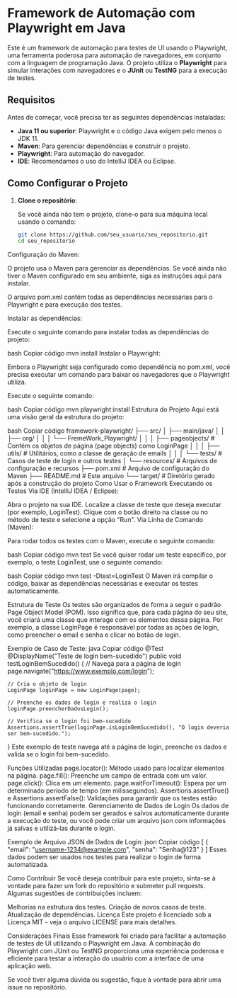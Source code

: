 # Framework de Automação com Playwright em Java

Este é um framework de automação para testes de UI usando o Playwright, uma ferramenta poderosa para automação de navegadores, em conjunto com a linguagem de programação Java. O projeto utiliza o **Playwright** para simular interações com navegadores e o **JUnit** ou **TestNG** para a execução de testes.

## Requisitos

Antes de começar, você precisa ter as seguintes dependências instaladas:

- **Java 11 ou superior**: Playwright e o código Java exigem pelo menos o JDK 11.
- **Maven**: Para gerenciar dependências e construir o projeto.
- **Playwright**: Para automação do navegador.
- **IDE**: Recomendamos o uso do IntelliJ IDEA ou Eclipse.

## Como Configurar o Projeto

1. **Clone o repositório**:

   Se você ainda não tem o projeto, clone-o para sua máquina local usando o comando:

   ```bash
   git clone https://github.com/seu_usuario/seu_repositorio.git
   cd seu_repositorio
Configuração do Maven:

O projeto usa o Maven para gerenciar as dependências. Se você ainda não tiver o Maven configurado em seu ambiente, siga as instruções aqui para instalar.

O arquivo pom.xml contém todas as dependências necessárias para o Playwright e para execução dos testes.

Instalar as dependências:

Execute o seguinte comando para instalar todas as dependências do projeto:

bash
Copiar código
mvn install
Instalar o Playwright:

Embora o Playwright seja configurado como dependência no pom.xml, você precisa executar um comando para baixar os navegadores que o Playwright utiliza.

Execute o seguinte comando:

bash
Copiar código
mvn playwright:install
Estrutura do Projeto
Aqui está uma visão geral da estrutura do projeto:

bash
Copiar código
framework-playwright/
├── src/
│   ├── main/java/
│   │   ├── org/
│   │   │   └── FremeWork_Playwright/
│   │   │       ├── pageobjects/      # Contém os objetos de página (page objects) como LoginPage
│   │   │       ├── utils/            # Utilitários, como a classe de geração de emails
│   │   │       └── tests/            # Casos de teste de login e outros testes
│   └── resources/                     # Arquivos de configuração e recursos
├── pom.xml                            # Arquivo de configuração do Maven
├── README.md                          # Este arquivo
└── target/                            # Diretório gerado após a construção do projeto
Como Usar o Framework
Executando os Testes
Via IDE (IntelliJ IDEA / Eclipse):

Abra o projeto na sua IDE.
Localize a classe de teste que deseja executar (por exemplo, LoginTest).
Clique com o botão direito na classe ou no método de teste e selecione a opção "Run".
Via Linha de Comando (Maven):

Para rodar todos os testes com o Maven, execute o seguinte comando:

bash
Copiar código
mvn test
Se você quiser rodar um teste específico, por exemplo, o teste LoginTest, use o seguinte comando:

bash
Copiar código
mvn test -Dtest=LoginTest
O Maven irá compilar o código, baixar as dependências necessárias e executar os testes automaticamente.

Estrutura de Teste
Os testes são organizados de forma a seguir o padrão Page Object Model (POM). Isso significa que, para cada página do seu site, você criará uma classe que interage com os elementos dessa página. Por exemplo, a classe LoginPage é responsável por todas as ações de login, como preencher o email e senha e clicar no botão de login.

Exemplo de Caso de Teste:
java
Copiar código
@Test
@DisplayName("Teste de login bem-sucedido")
public void testLoginBemSucedido() {
// Navega para a página de login
page.navigate("https://www.exemplo.com/login");

    // Cria o objeto de login
    LoginPage loginPage = new LoginPage(page);

    // Preenche os dados de login e realiza o login
    loginPage.preencherDadosLogin();

    // Verifica se o login foi bem-sucedido
    Assertions.assertTrue(loginPage.isLoginBemSucedido(), "O login deveria ser bem-sucedido.");
}
Este exemplo de teste navega até a página de login, preenche os dados e valida se o login foi bem-sucedido.

Funções Utilizadas
page.locator(): Método usado para localizar elementos na página.
page.fill(): Preenche um campo de entrada com um valor.
page.click(): Clica em um elemento.
page.waitForTimeout(): Espera por um determinado período de tempo (em milissegundos).
Assertions.assertTrue() e Assertions.assertFalse(): Validações para garantir que os testes estão funcionando corretamente.
Gerenciamento de Dados de Login
Os dados de login (email e senha) podem ser gerados e salvos automaticamente durante a execução do teste, ou você pode criar um arquivo json com informações já salvas e utilizá-las durante o login.

Exemplo de Arquivo JSON de Dados de Login:
json
Copiar código
[
{
"email": "username-1234@example.com",
"senha": "Senha@123"
}
]
Esses dados podem ser usados nos testes para realizar o login de forma automatizada.

Como Contribuir
Se você deseja contribuir para este projeto, sinta-se à vontade para fazer um fork do repositório e submeter pull requests. Algumas sugestões de contribuições incluem:

Melhorias na estrutura dos testes.
Criação de novos casos de teste.
Atualização de dependências.
Licença
Este projeto é licenciado sob a Licença MIT - veja o arquivo LICENSE para mais detalhes.

Considerações Finais
Esse framework foi criado para facilitar a automação de testes de UI utilizando o Playwright em Java. A combinação do Playwright com JUnit ou TestNG proporciona uma experiência poderosa e eficiente para testar a interação do usuário com a interface de uma aplicação web.

Se você tiver alguma dúvida ou sugestão, fique à vontade para abrir uma issue no repositório.